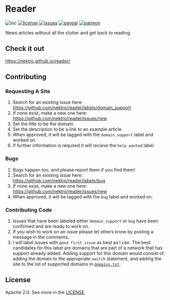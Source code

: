 # Reader
![loc](https://tokei.rs/b1/github/nektro/reader)
[![license](https://img.shields.io/github/license/nektro/reader.svg)](https://github.com/nektro/reader/blob/master/LICENSE)
[![issues](https://img.shields.io/github/issues/nektro/reader.svg)](https://github.com/nektro/reader/issues)
[![paypal](https://img.shields.io/badge/donate-paypal-blue.svg?logo=paypal)](https://www.paypal.me/nektro)
[![patreon](https://img.shields.io/badge/donate-patreon-orange.svg?logo=patreon)](https://www.patreon.com/nektro)

News articles without all the clutter and get back to reading.

## Check it out
https://nektro.github.io/reader/

## Contributing

### Requesting A Site
1. Search for an existing issue here: https://github.com/nektro/reader/labels/domain_support
2. If none exist, make a new one here: https://github.com/nektro/reader/issues/new
3. Set the title to be the domain.
4. Set the description to be a link to an example article.
5. When approved, it will be tagged with the `domain_support` label and worked on.
6. If further information is required it will recieve the `help wanted` label.

### Bugs
1. Bugs happen too, and please report them if you find them!
2. Search for an existing issue here: https://github.com/nektro/reader/labels/bug
3. If none exist, make a new one here: https://github.com/nektro/reader/issues/new
4. When approved, it will be tagged with the `bug` label and worked on.

### Contributing Code
1. Issues that have been labeled either `domain_support` or `bug` have been confirmed and are ready to work on.
2. If you wish to work on an issue please let others know by posting a message in the comments.
3. I will label issues with `good first issue` as best as I can. The best candidates for this label are domains that are part of a network that has support already added. Adding support for this domain would consist of: adding the domain to the appropriate `switch` statement, and adding the site to the list of supported domains in [`domains.txt`](domains.txt).

## License
Apache 2.0. See more in the [LICENSE](LICNSE]).
